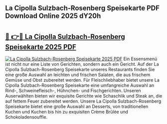 ## La Cipolla Sulzbach-Rosenberg Speisekarte PDF Download Online 2025 dY20h

# <h2><a href="http://gcd83m.nevu.top/?p=La+Cipolla+Sulzbach-Rosenberg+Speisekarte">🔗 👉🔴 La Cipolla Sulzbach-Rosenberg Speisekarte 2025 PDF</a></h2>

[![La Cipolla Sulzbach-Rosenberg Speisekarte 2025 PDF](https://i.imgur.com/dBaPXMq.png)](http://gcd83m.nevu.top/?p=La+Cipolla+Sulzbach-Rosenberg+Speisekarte)
Ein Essensmenü ist nicht nur eine Liste von Gerichten, sondern auch ein Gericht. Auf der La Cipolla Sulzbach-Rosenberg Speisekarte unseres Restaurants finden Sie eine große Auswahl an leichten und frischen Salaten, die aus frischem Gemüse und Obst zubereitet werden. Für Fleischliebhaber bietet unsere La Cipolla Sulzbach-Rosenberg Speisekarte eine umfangreiche Auswahl an Rind-, Schweinefleisch-, Hühnchen- und Fischgerichten. Unseren Auserwählten bieten wir exquisite Gerichte wie Schaschlik und Steak an, die auf fettem Feuer zubereitet werden. Unsere La Cipolla Sulzbach-Rosenberg Speisekarte bietet eine große Auswahl an Desserts, von traditionellen Kuchen und Kuchen bis hin zu exquisiten Crème Brûlée und Schokoladensouffle.
